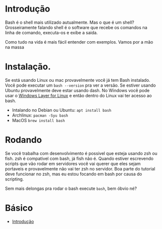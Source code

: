 # Introdução

Bash é o shell mais utilizado autualmente. Mas o que é um shell? Grosseiramente
falando shell é o software que recebe os comandos na linha de comando,
executa-os e exibe a saida.

Como tudo na vida é mais fácil entender com exemplos. Vamos por a mão na massa

# Instalação.

Se está usando Linux ou mac provavelmente você já tem Bash instalado. Você pode
executar um `bash --version` pra ver a versão. Se estiver usando Ubuntu
provavelmente deve estar usando dash. No Windows você pode usar o [Windows Layer
for Linux](https://docs.microsoft.com/pt-br/windows/wsl/install-win10) e então
dentro do Linux vai ter acesso ao bash.

* Intalando no Debian ou Ubuntu: `apt install bash`
* Archlinux: `pacman -Syu bash`
* MacOS `brew install bash`

# Rodando

Se você trabalha com desenvolvimento é possivel que esteja usando zsh ou fish.
zsh é compativel com bash, já fish não é. Quando estiver escrevendo scripts que
vão rodar em servidores você vai querer que eles sejam portaveis e provavelmente
não vai ter zsh no servidor. Boa parte do tutorial deve funcionar no zsh, mas
eu estou focando em bash por causa do scripting.

Sem mais delongas pra rodar o bash execute `bash`, bem óbvio né?

# Básico

* [Introdução](Parte_1.md)
